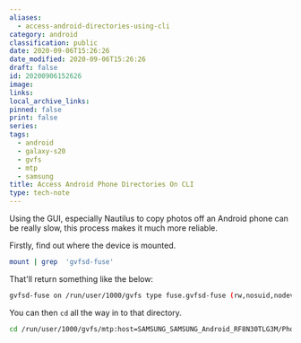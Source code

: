 ```yaml
---
aliases:
  - access-android-directories-using-cli
category: android
classification: public
date: 2020-09-06T15:26:26
date_modified: 2020-09-06T15:26:26
draft: false
id: 20200906152626
image: 
links: 
local_archive_links: 
pinned: false
print: false
series: 
tags:
  - android
  - galaxy-s20
  - gvfs
  - mtp
  - samsung
title: Access Android Phone Directories On CLI
type: tech-note
---
```


Using the GUI, especially Nautilus to copy photos off an Android phone can be really slow, this process makes it much more reliable.

Firstly, find out where the device is mounted.

```sh
mount | grep  'gvfsd-fuse'
```

That'll return something like the below:

```sh
gvfsd-fuse on /run/user/1000/gvfs type fuse.gvfsd-fuse (rw,nosuid,nodev,relatime,user_id=1000,group_id=1000)
```

You can then `cd` all the way in to that directory.

```sh
cd /run/user/1000/gvfs/mtp:host=SAMSUNG_SAMSUNG_Android_RF8N30TLG3M/Phone
```